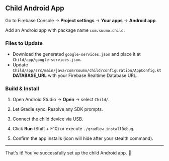 ## Child Android App

Go to Firebase Console → **Project settings** → **Your apps** → **Android app**.

Add an Android app with package name `com.soumo.child`.

### Files to Update

- Download the generated `google-services.json` and place it at `Child/app/google-services.json`.
- Update `Child/app/src/main/java/com/soumo/child/configuration/AppConfig.kt` **DATABASE_URL** with your Firebase Realtime Database URL.

### Build & Install

1. Open Android Studio → **Open** → select `Child/`.

2. Let Gradle sync. Resolve any SDK prompts.

3. Connect the child device via USB.

4. Click **Run** (Shift + F10) or execute `./gradlew installDebug`.

5. Confirm the app installs (icon will hide after your stealth command).

---

That's it! You've successfully set up the child Android app. 🎉